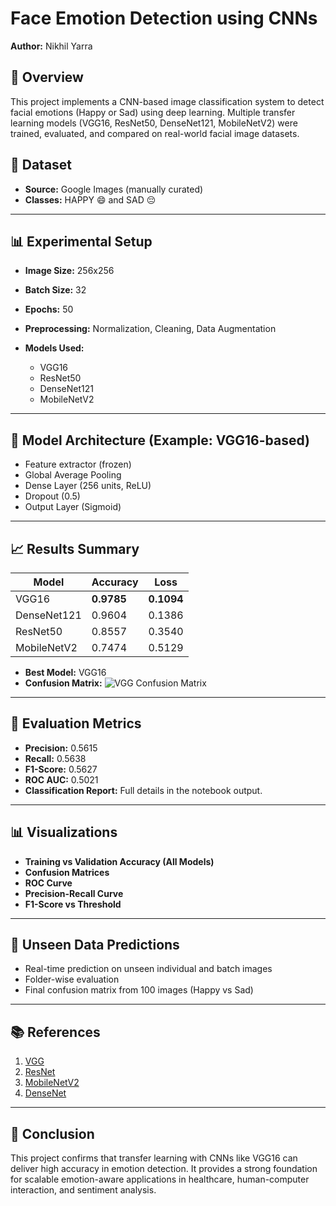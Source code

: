 # Face Emotion Detection using CNNs

**Author:** Nikhil Yarra

## 🚀 Overview

This project implements a CNN-based image classification system to detect facial emotions (Happy or Sad) using deep learning. Multiple transfer learning models (VGG16, ResNet50, DenseNet121, MobileNetV2) were trained, evaluated, and compared on real-world facial image datasets.

## 📁 Dataset

* **Source:** Google Images (manually curated)
* **Classes:** HAPPY 😄 and SAD 😔
---

## 📊 Experimental Setup

* **Image Size:** 256x256
* **Batch Size:** 32
* **Epochs:** 50
* **Preprocessing:** Normalization, Cleaning, Data Augmentation
* **Models Used:**

  * VGG16
  * ResNet50
  * DenseNet121
  * MobileNetV2

---

## 🧠 Model Architecture (Example: VGG16-based)

* Feature extractor (frozen)
* Global Average Pooling
* Dense Layer (256 units, ReLU)
* Dropout (0.5)
* Output Layer (Sigmoid)

---

## 📈 Results Summary

| Model       | Accuracy   | Loss       |
| ----------- | ---------- | ---------- |
| VGG16       | **0.9785** | **0.1094** |
| DenseNet121 | 0.9604     | 0.1386     |
| ResNet50    | 0.8557     | 0.3540     |
| MobileNetV2 | 0.7474     | 0.5129     |

* **Best Model:** VGG16
* **Confusion Matrix:**
  ![VGG Confusion Matrix](insert-vgg-cm-image-link-if-hosted)

---

## 📌 Evaluation Metrics

* **Precision:** 0.5615
* **Recall:** 0.5638
* **F1-Score:** 0.5627
* **ROC AUC:** 0.5021
* **Classification Report:** Full details in the notebook output.

---

## 📊 Visualizations

* **Training vs Validation Accuracy (All Models)**
* **Confusion Matrices**
* **ROC Curve**
* **Precision-Recall Curve**
* **F1-Score vs Threshold**

---

## 🤖 Unseen Data Predictions

* Real-time prediction on unseen individual and batch images
* Folder-wise evaluation
* Final confusion matrix from 100 images (Happy vs Sad)

---

## 📚 References

1. [VGG](https://arxiv.org/abs/1409.1556)
2. [ResNet](https://www.cv-foundation.org/openaccess/content_cvpr_2016/html/He_Deep_Residual_Learning_CVPR_2016_paper.html)
3. [MobileNetV2](https://arxiv.org/abs/1801.04381)
4. [DenseNet](https://www.cv-foundation.org/openaccess/content_cvpr_2017/html/Huang_Densely_Connected_Convolutional_CVPR_2017_paper.html)

---

## 📌 Conclusion

This project confirms that transfer learning with CNNs like VGG16 can deliver high accuracy in emotion detection. It provides a strong foundation for scalable emotion-aware applications in healthcare, human-computer interaction, and sentiment analysis.

